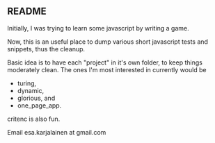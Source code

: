 README
------

Initially, I was trying to learn some javascript by writing a game.

Now, this is an useful place to dump various short javascript tests and snippets, thus the cleanup.

Basic idea is to have each "project" in it's own folder, to keep things moderately clean. The ones I'm most
interested in currently would be 

- turing,
- dynamic,
- glorious,
and 
- one_page_app.

critenc is also fun.



Email esa.karjalainen at gmail.com
